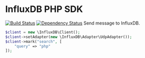 # InfluxDB PHP SDK
[![Build Status](https://travis-ci.org/corley/influxdb-php-sdk.svg?branch=master)](https://travis-ci.org/corley/influxdb-php-sdk) [![Dependency Status](https://www.versioneye.com/user/projects/54104e789e1622492d000025/badge.svg?style=flat)](https://www.versioneye.com/user/projects/54104e789e1622492d000025)
Send message to InfluxDB.

```php
$client = new \InfluxDB\Client();
$client->setAdapter(new \InfluxDB\Adapter\UdpAdapter());
$client->mark("search", [
    "query" => "php"
]);
```

